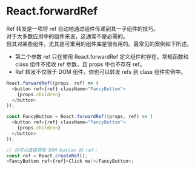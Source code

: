 # React.forwardRef

Ref 转发是一项将 ref 自动地通过组件传递到其一子组件的技巧。  
对于大多数应用中的组件来说，这通常不是必需的。  
但其对某些组件，尤其是可重用的组件库是很有用的。最常见的案例如下所述。

* 第二个参数 ref 只在使用 React.forwardRef 定义组件时存在。常规函数和 class 组件不接收 ref 参数，且 props 中也不存在 ref。
* Ref 转发不仅限于 DOM 组件，你也可以转发 refs 到 class 组件实例中。

```js
React.forwardRef((props, ref) => (
  <button ref={ref} className="FancyButton">
    {props.children}
  </button>
));
```

```js
const FancyButton = React.forwardRef((props, ref) => (
  <button ref={ref} className="FancyButton">
    {props.children}
  </button>
));

// 你可以直接获取 DOM button 的 ref：
const ref = React.createRef();
<FancyButton ref={ref}>Click me!</FancyButton>;
```
